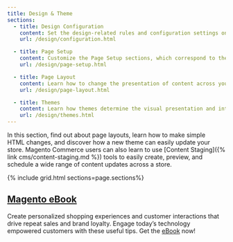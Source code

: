 ```yaml
---
title: Design & Theme
sections:
  - title: Design Configuration
    content: Set the design-related rules and configuration settings on the Design Configuration page.
    url: /design/configuration.html

  - title: Page Setup
    content: Customize the Page Setup sections, which correspond to the underlying structure of the HTML page, as well as many basic page properties.
    url: /design/page-setup.html

  - title: Page Layout
    content: Learn how to change the presentation of content across your site by updating page layouts.
    url: /design/page-layout.html

  - title: Themes
    content: Learn how themes determine the visual presentation and interactions that your customers experience when they visit your store.
    url: /design/themes.html
---
```


In this section, find out about page layouts, learn how to make simple HTML changes, and discover how a new theme can easily update your store.<!--{% if "Default.EE-B2B" contains site.edition %}-->  Magento Commerce users can also learn to use [Content Staging]({% link cms/content-staging.md %}) tools to easily create, preview, and schedule a wide range of content updates across a store.<!--{% endif %}-->

{% include grid.html sections=page.sections%}

## [Magento eBook][2]

Create personalized shopping experiences and customer interactions that drive repeat sales and brand loyalty. Engage today’s technology empowered customers with these useful tips. Get the [eBook][2] now!

[1]: https://magento.com/resources/customer-engagement-ebook
[2]: https://magento.com/resources/rules-and-tools-successful-customer-engagement
